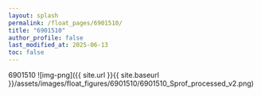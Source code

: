 ```yaml
---
layout: splash
permalink: /float_pages/6901510/
title: "6901510"
author_profile: false
last_modified_at: 2025-06-13
toc: false
---
```

 
6901510
![img-png]({{ site.url }}{{ site.baseurl }}/assets/images/float_figures/6901510/6901510_Sprof_processed_v2.png)